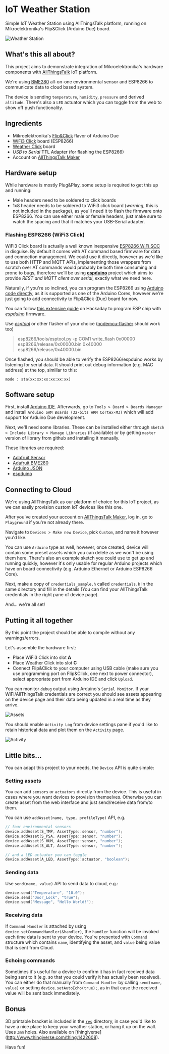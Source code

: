 # IoT Weather Station

Simple IoT Weather Station using AllThingsTalk platform, running on Mikroelektronika's Flip&Click (Arduino Due) board.

![Weather Station](docs/weather_station.jpg)

## What's this all about?

This project aims to demonstrate integration of Mikroelektronika's hardware components with [AllThingsTalk][2ccabd85] IoT platform.

We're using [BME280][c1c4043e] all-on-one environmental sensor and ESP8266 to communicate data to cloud based system.

The device is sending `temperature`, `humidity`, `pressure` and derived `altitude`. There's also a `LED` actuator which you can toggle from the web to show off push functionality.

## Ingredients

- Mikroelektronika's [Flip&Click][43250e5f] flavor of Arduino Due
- [WiFi3 Click][f990c72e] board (ESP8266)
- [Weather Click][1d509331] board
- _USB to Serial_ TTL Adapter (for flashing the ESP8266)
- Account on [AllThingsTalk Maker][f3deb3b1]

## Hardware setup

While hardware is mostly Plug&Play, some setup is required to get this up and running:

- Male headers need to be soldered to click boards
- 1x8 header needs to be soldered to WiFi3 click board (_warning_, this is not included in the package), as you'll need it to flash the firmware onto ESP8266. You can use either male or female headers, just make sure to watch the spacing and that it matches your USB-Serial adapter.

### Flashing ESP8266 (WiFi3 Click)

WiFi3 Click board is actually a well known inexpensive [ESP8266 WiFi SOC][4284e0fb] in disguise. By default it comes with AT command based firmware for data and connection management. We could use it directly, however as we'd like to use both HTTP and MQTT APIs, implementing those wrappers from scratch over AT commands would probably be both time consuming and prone to bugs, therefore we'll be using [**espduino**][425072b6] project which aims to provide _REST and MQTT client over serial_, exactly what we need here.

Naturally, if you're so inclined, you can program the ESP8266 using [Arduino code directly][3eee6168], as it is supported as one of the Arduino Cores, however we're just going to add connectivity to Flip&Click (Due) board for now.

You can follow [this extensive guide][8903f031] on Hackaday to program ESP chip with [_espduino_][425072b6] firmware.

Use [_esptool_][382eeed8] or other flasher of your choice ([nodemcu-flasher][da407e76] should work too)

> esp8266/tools/esptool.py -p COM1 write_flash 0x00000 esp8266/release/0x00000.bin 0x40000 esp8266/release/0x40000.bin

Once flashed, you should be able to verify the ESP8266/espduino works by listening for serial data. It should print out debug information (e.g. MAC address) at the top, simillar to this:

```
mode : sta(xx:xx:xx:xx:xx:xx)
```

## Software setup

First, install [Arduino IDE][6befd720]. Afterwards, go to `Tools > Board > Boards Manager` and install `Arduino SAM Boards (32-bits ARM Cortex-M3)` which will add support for Arduino Due development.

Next, we'll need some libraries. These can be installed either through `Sketch > Include Library > Manage Libraries` (if available) or by getting `master` version of library from github and installing it manually.

These libraries are required:

- [Adafruit Sensor][6914c721]
- [Adafruit BME280][13fdf1eb]
- [Arduino JSON][2098bab3]
- [espduino][425072b6]

## Connecting to Cloud

We're using AllThingsTalk as our platform of choice for this IoT project, as we can easily provision custom IoT devices like this one.

After you've created your account on [AllThingsTalk Maker][f3deb3b1], log in, go to `Playground` if you're not already there.

Navigate to `Devices > Make new Device`, pick `Custom`, and name it however you'd like.

You can use `Arduino` type as well, however, once created, device will contain some preset assets which you can delete as we won't be using them here. There's also an example sketch you could use to get up and running quickly, however it's only usable for regular Arduino projects which have on board connectivity (e.g. Arduino Ethernet or Arduino ESP8266 Core).

Next, make a copy of `credentials_sample.h` called `credentials.h` in the same directory and fill in the details (You can find your AllThingsTalk credentials in the right pane of device page).

And... we're all set!

## Putting it all together

By this point the project should be able to compile without any warnings/errors.

Let's assemble the hardware first:

- Place WiFi3 Click into slot **A**
- Place Weather Click into slot **C**
- Connect Flip&Click to your computer using USB cable (make sure you use programming port on Flip&Click, one next to power connector), select appropriate port from Arduino IDE and click `Upload`.

You can monitor `debug` output using Arduino's `Serial Monitor`. If your WiFi/AllThingsTalk credentials are correct you should see assets appearing on the device page and their data being updated in a real time as they arrive.

![Assets](docs/screen_assets.jpg)

You should enable `Activity Log` from device settings pane if you'd like to retain historical data and plot them on the `Activity` page.

![Activity](docs/screen_activity.jpg)

## Little bits...

You can adapt this project to your needs, the `Device` API is quite simple:

### Setting assets

You can add `sensors` or `actuators` directly from the device. This is useful in cases where you want devices to provision themselves. Otherwise you can create asset from the web interface and just send/receive data from/to them.

You can use `addAsset(name, type, profileType)` API, e.g.

```c
// four environmental sensors
device.addAsset(S_TMP, AssetType::sensor, "number");
device.addAsset(S_PSA, AssetType::sensor, "number");
device.addAsset(S_HUM, AssetType::sensor, "number");
device.addAsset(S_ALT, AssetType::sensor, "number");

// and a LED actuator you can toggle
device.addAsset(A_LED, AssetType::actuator, "boolean");
```

### Sending data

Use `send(name, value)` API to send data to cloud, e.g.:

```c
device.send("Temperature", "10.0");
device.send("Door_Lock", "true");
device.send("Message", "Hello World!");
```

### Receiving data

If `Command Handler` is attached by using `device.setCommandHandler(&handler)`, the `handler` function will be invoked each time data is sent to your device. You're presented with `Command` structure which contains `name`, identifying the asset, and `value` being value that is sent from Cloud.

### Echoing commands

Sometimes it's useful for a device to confirm it has in fact received data being sent to it (e.g. so that you could verify it has actually been received). You can either do that manually from `Command Handler` by calling `send(name, value)` or setting `device.setAutoEcho(true);`, as in that case the received value will be sent back immediately.

## Bonus

3D printable bracket is included in the [`res`][13a45bb0] directory, in case you'd like to have a nice place to keep your weather station, or hang it up on the wall. Uses `3mm` holes. Also available on [thingiverse] (http://www.thingiverse.com/thing:1422608).

Have fun!

[2098bab3]: https://github.com/bblanchon/ArduinoJson "Arduino JSON"
[6914c721]: https://github.com/adafruit/Adafruit_Sensor "Adafruit Unified Sensor Driver"
[13fdf1eb]: https://github.com/adafruit/Adafruit_BME280_Library "Adafruit BME280"
[6befd720]: https://www.arduino.cc/en/Main/Software "Arduino Download"
[3eee6168]: https://github.com/esp8266/Arduino "ESP-Arduino"
[425072b6]: https://github.com/tuanpmt/espduino "espduino"
[4284e0fb]: https://en.wikipedia.org/wiki/ESP8266 "ESP8266"
[382eeed8]: https://github.com/themadinventor/esptool "esptool"
[da407e76]: https://github.com/nodemcu/nodemcu-flasher "nodemcu-flasher"
[2ccabd85]: http://allthingstalk.com/ "AllThingsTalk"
[8903f031]: http://hackaday.com/2015/03/18/how-to-directly-program-an-inexpensive-esp8266-wifi-module/ "HOW TO DIRECTLY PROGRAM AN INEXPENSIVE ESP8266 WIFI MODULE"
[f3deb3b1]: https://maker.allthingstalk.io/ "Maker"
[f990c72e]: http://www.mikroe.com/click/wifi3/ "WiFi3"
[1d509331]: http://www.mikroe.com/click/weather/ "Weather"
[c1c4043e]: https://www.adafruit.com/datasheets/BST-BME280_DS001-10.pdf "BME280"
[43250e5f]: http://www.mikroe.com/flip-n-click/ "Flip&Click"
[13a45bb0]: res/ "res"
